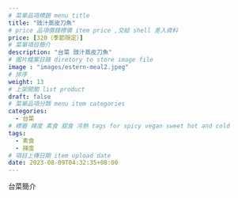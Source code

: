 ```yaml
---
# 菜單品項標題 menu title 
title: "豉汁蒸皮刀魚"
# price 品項價錢標價 item price ,交給 shell 差入資料
price: [320（季節限定）] 
# 菜單項目簡介 
description: "台菜 豉汁蒸皮刀魚"
# 圖片檔案目錄 diretory to store image file
image : "images/estern-meal2.jpeg"
# 排序
weight: 13 
# 上架開關 list product 
draft: false
# 菜單品項分類 menu item categories 
categories:
  - 台菜
# 標籤 辣度 素食 甜食 冷熱 tags for spicy vegan sweet hot and cold 
tags:
  - 素食
  - 辣度
# 項目上傳日期 item upload date 
date: 2023-08-09T04:32:35+08:00
---
```


台菜簡介
